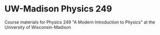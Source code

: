 # UW-Madison Physics 249

Course materials for Physics 249 "A Modern Introduction to Physics" at the University of Wisconsin-Madison
